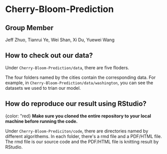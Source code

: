 # Cherry-Bloom-Prediction


## Group Member

Jeff Zhuo, Tianrui Ye, Wei Shan, Xi Du, Yuewei Wang

## How to check out our data?

Under ```Cherry-Bloom-Prediction/data```, there are five floders. 

The four folders named by the cities contain the corresponding data. For example, in ```Cherry-Bloom-Prediction/data/washington```, you can see the datasets we used to trian our model.

## How do reproduce our result using RStudio?

{color: "red} **Make sure you cloned the entire repository to your local machine before running the code.**

Under ```Cherry-Bloom-Prediciton/code```, there are directories named by different algorithems. In each folder, there's a rmd file and a PDF/HTML file. The rmd file is our source code and the PDF/HTML file is knitting result by RStudio.
